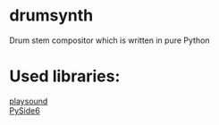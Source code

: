 # drumsynth
Drum stem compositor which is written in pure Python

# Used libraries: <br>
[playsound](https://github.com/TaylorSMarks/playsound)<br>
[PySide6](https://github.com/qtproject/pyside-pyside-setup)<br>
